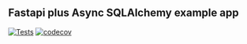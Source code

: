 ## Fastapi plus Async SQLAlchemy example app

[![Tests](https://github.com/martin-hanzely/fpas/actions/workflows/main.yml/badge.svg)](https://github.com/martin-hanzely/fpas/actions/workflows/main.yml)
[![codecov](https://codecov.io/gh/martin-hanzely/fpas/branch/master/graph/badge.svg?token=Y3PW6IND8J)](https://codecov.io/gh/martin-hanzely/fpas)
